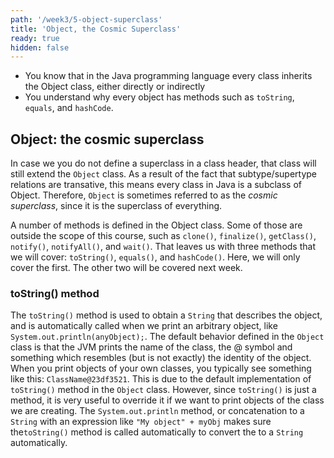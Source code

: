 ```yaml
---
path: '/week3/5-object-superclass'
title: 'Object, the Cosmic Superclass'
ready: true
hidden: false
---
```


<text-box variant='learningObjectives' name='Learning Objectives'>

- You know that in the Java programming language every class inherits the Object class, either directly or indirectly
- You understand why every object has methods such as `toString`, `equals`, and `hashCode`.

</text-box>

## Object: the cosmic superclass

In case we you do not define a superclass in a class header, that class will still extend the `Object` class. As a result of the fact that subtype/supertype relations are transative, this means every class in Java is a subclass of Object.
Therefore, `Object` is sometimes referred to as the *cosmic superclass*, since it is the superclass of everything.

A number of methods is defined in the Object class. Some of those are outside the scope of this course, such as `clone()`, `finalize()`, `getClass()`, `notify()`, `notifyAll()`, and `wait()`. That leaves us with three methods that we will cover: `toString()`, `equals()`, and `hashCode()`. Here, we will only cover the first. The other two will be covered next week.

### toString() method

The `toString()` method is used to obtain a `String` that describes the object, and is automatically called when we print an arbitrary object, like `System.out.println(anyObject);`.
The default behavior defined in the `Object` class is that the JVM prints the name of the class, the @ symbol and something which resembles (but is not exactly) the identity of the object.
When you print objects of your own classes, you typically see something like this: `ClassName@23df3521`. This is due to the default implementation of `toString()` method in the `Object` class.
However, since `toString()` is just a method, it is very useful to override it if we want to print objects of the class we are creating.
The `System.out.println` method, or concatenation to a `String` with an expression like `"My object" + myObj` makes sure the`toString()` method is called automatically to convert the
to a `String` automatically.
